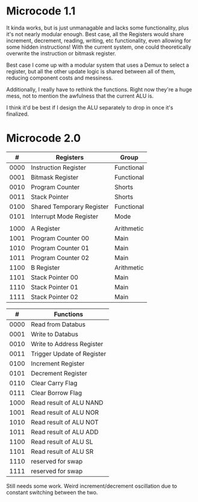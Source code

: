 # Microcode 1.1
It kinda works, but is just unmanagable and lacks some functionality, plus it's not nearly modular enough.
Best case, all the Registers would share increment, decrement, reading, writing, etc functionality, even allowing for some hidden instructions!
With the current system, one could theoretically overwrite the instruction or bitmask register.

Best case I come up with a modular system that uses a Demux to select a register, but all the other update logic is shared between all of them, reducing component costs and messiness.

Additionally, I really have to rethink the functions. Right now they're a huge mess, not to mention the awfulness that the current ALU is.

I think it'd be best if I design the ALU separately to drop in once it's finalized.

# Microcode 2.0

| #    | Registers                 | Group      |
| ---- | ------------------------- | ---------- |
| 0000 | Instruction Register      | Functional |
| 0001 | Bitmask Register          | Functional |
| 0010 | Program Counter           | Shorts     |
| 0011 | Stack Pointer             | Shorts     |
| 0100 | Shared Temporary Register | Functional |
| 0101 | Interrupt Mode Register   | Mode       |
|      |                           |            |
| 1000 | A Register                | Arithmetic |
| 1001 | Program Counter 00        | Main       |
| 1010 | Program Counter 01        | Main       |
| 1011 | Program Counter 02        | Main       |
| 1100 | B Register                | Arithmetic |
| 1101 | Stack Pointer 00          | Main       |
| 1110 | Stack Pointer 01          | Main       |
| 1111 | Stack Pointer 02          | Main       | 

| #    | Functions                  |
| ---- | -------------------------- |
| 0000 | Read from Databus          |
| 0001 | Write to Databus           |
| 0010 | Write to Address Register  |
| 0011 | Trigger Update of Register |
| 0100 | Increment Register         |
| 0101 | Decrement Register         | 
| 0110 | Clear Carry Flag           |
| 0111 | Clear Borrow Flag          |
| 1000 | Read result of ALU NAND    |
| 1001 | Read result of ALU NOR     |
| 1010 | Read result of ALU NOT     |
| 1011 | Read result of ALU ADD     |
| 1100 | Read result of ALU SL      |
| 1101 | Read result of ALU SR      |
| 1110 | reserved for swap          |
| 1111 | reserved for swap          |

Still needs some work. Weird increment/decrement oscillation due to constant switching between the two.